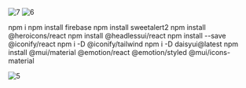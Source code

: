 
![7](https://github.com/valegal/EasyCredit/assets/99009069/8a4f36c3-541d-4015-825a-2294bcdd41e6)
![6](https://github.com/valegal/EasyCredit/assets/99009069/2b6ce87b-cff9-4588-b598-13ce2c391fc1)

npm i
npm install firebase
npm install sweetalert2
npm install @heroicons/react
npm install @headlessui/react
npm install --save @iconify/react
npm i -D @iconify/tailwind
npm i -D daisyui@latest
npm install @mui/material @emotion/react @emotion/styled @mui/icons-material


![5](https://github.com/valegal/EasyCredit/assets/99009069/10ec6289-09c4-45d8-9714-8ad6f6afbc51)


